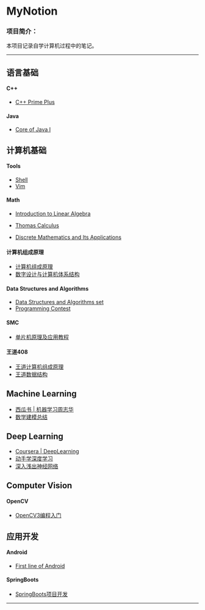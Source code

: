 # MyNotion
### 项目简介：
本项目记录自学计算机过程中的笔记。

---

## 语言基础

#### C++

* [C++ Prime Plus](./C++/C++%20Prime%20Plus/C++%20Prime%20Plus)

#### Java

* [Core of Java I](./Java/Java核心思想/Java核心思想)

## 计算机基础

#### Tools

* [Shell](./Linux/Tools/Shell)
* [Vim](./Linux/Tools/Vim)

#### Math 

* [Introduction to Linear Algebra](./Math/Introduction%20to%20Linear%20Algebra)
* [Thomas Calculus]()

* [Discrete Mathematics and Its Applications](./Discrete%20Mathematics/离散数学及其应用/离散数学及其应用)

#### 计算机组成原理

* [计算机组成原理](./计组/计算机组成原理/计算机组成原理)
* [数字设计与计算机体系结构](./计组/数字设计与计算机体系结构/数字设计与计算机结构体系)

#### Data Structures and Algorithms

* [Data Structures and Algorithms set](./Data%20Structures%20and%20Algorithms/Algorithm_set)
* [Programming Contest](./Data%20Structures%20and%20Algorithms/Contest)

#### SMC

* [单片机原理及应用教程](./SCM/单片机原理及应用教程/单片机原理及应用教程)

#### 王道408

* [王道计算机组成原理](./王道/计组)
* [王道数据结构](./王道/数据结构)

## Machine Learning

* [西瓜书 | 机器学习周志华](./MachineLearning/西瓜书)
* [数学建模总结](./数学建模)

## Deep Learning

* [Coursera | DeepLearning](./DeepLearning/吴恩达深度学习/吴恩达深度学习)
* [动手学深度学习](./DeepLearning/动手学深度学习)
* [深入浅出神经网络](./DeepLearning/深入浅出图神经网络)

## Computer Vision

#### OpenCV

* [OpenCV3编程入门](./openCV/openCV编程入门/openCV3编程入门)

## 应用开发


#### Android

* [First line of Android](./Android/FIirstLineOfAndroid/第一行代码Android)

#### SpringBoots

* [SpringBoots项目开发]()

---

